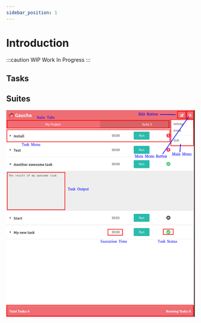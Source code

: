 ```yaml
---
sidebar_position: 1
---
```



# Introduction

:::caution WIP
Work In Progress
:::

## Tasks


## Suites


![Gaucho Interface](/img/docs/gaucho_interface.png)
